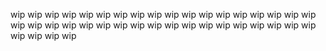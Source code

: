 wip
wip
wip
wip
wip
wip
wip
wip
wip
wip
wip
wip
wip
wip
wip
wip
wip
wip
wip
wip
wip
wip
wip
wip
wip
wip
wip
wip
wip
wip
wip
wip
wip
wip
wip
wip
wip
wip
wip
wip
